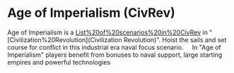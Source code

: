 # Age of Imperialism (CivRev)

Age of Imperialism is a [List%20of%20scenarios%20in%20CivRev](scenario) in "[Civilization%20Revolution](Civilization Revolution)".
Hoist the sails and set course for conflict in this industrial era naval focus scenario.     
In "Age of Imperialism" players benefit from bonuses to naval support, large starting empires and powerful technologies